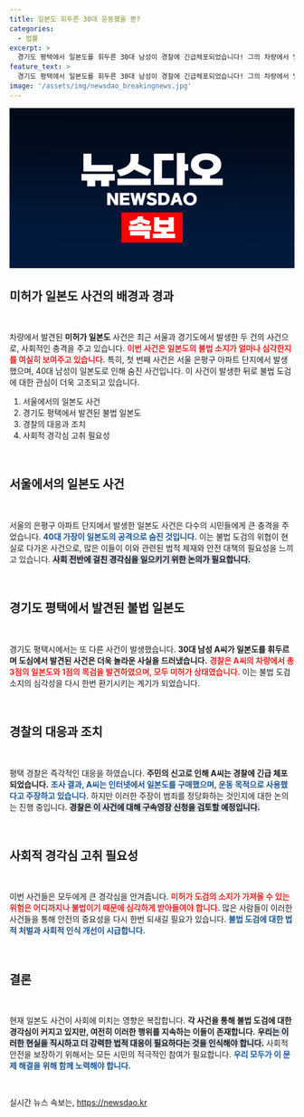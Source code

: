 ```yaml
---
title: 일본도 휘두른 30대 운동했을 뿐?
categories:
  - 법률
excerpt: >
  경기도 평택에서 일본도를 휘두른 30대 남성이 경찰에 긴급체포되었습니다! 그의 차량에서 발각된 불법 일본도들은 충격적인 범죄의 단서가 될까요? 사건의 전말과 그 배경을 파헤쳐봅니다.
feature_text: >
  경기도 평택에서 일본도를 휘두른 30대 남성이 경찰에 긴급체포되었습니다! 그의 차량에서 발각된 불법 일본도들은 충격적인 범죄의 단서가 될까요? 사건의 전말과 그 배경을 파헤쳐봅니다.
image: '/assets/img/newsdao_breakingnews.jpg'
---
```


<p><img src="/assets/img/newsdao_breakingnews.jpg" alt="firstkoreanews 속보" /></p>

<h2 data-ke-size="size26">미허가 일본도 사건의 배경과 경과</h2>

<p data-ke-size="size16">&nbsp;</p>

<p>차량에서 발견된 <b>미허가 일본도</b> 사건은 최근 서울과 경기도에서 발생한 두 건의 사건으로, 사회적인 충격을 주고 있습니다. <b><span style="color: #ee2323;">이번 사건은 일본도의 불법 소지가 얼마나 심각한지를 여실히 보여주고 있습니다.</span></b> 특히, 첫 번째 사건은 서울 은평구 아파트 단지에서 발생했으며, 40대 남성이 일본도로 인해 숨진 사건입니다. 이 사건이 발생한 뒤로 불법 도검에 대한 관심이 더욱 고조되고 있습니다. </p>

<ol>
<li>서울에서의 일본도 사건</li>
<li>경기도 평택에서 발견된 불법 일본도</li>
<li>경찰의 대응과 조치</li>
<li>사회적 경각심 고취 필요성</li>
</ol>

<p data-ke-size="size16">&nbsp;</p>

<h2 data-ke-size="size26">서울에서의 일본도 사건</h2>

<p data-ke-size="size16">&nbsp;</p>

<p>서울의 은평구 아파트 단지에서 발생한 일본도 사건은 다수의 시민들에게 큰 충격을 주었습니다. <b><span style="color: #1a5490;">40대 가장이 일본도의 공격으로 숨진 것입니다.</span></b> 이는 불법 도검의 위협이 현실로 다가온 사건으로, 많은 이들이 이와 관련된 법적 제재와 안전 대책의 필요성을 느끼고 있습니다. <b><span style="background-color: #21538527;">사회 전반에 걸친 경각심을 일으키기 위한 논의가 필요합니다.</span></b></p>

<p data-ke-size="size16">&nbsp;</p>

<h2 data-ke-size="size26">경기도 평택에서 발견된 불법 일본도</h2>

<p data-ke-size="size16">&nbsp;</p>

<p>경기도 평택시에서는 또 다른 사건이 발생했습니다. <b>30대 남성 A씨가 일본도를 휘두르며 도심에서 발견된 사건은 더욱 놀라운 사실을 드러냈습니다.</b> <b><span style="color: #ee2323;">경찰은 A씨의 차량에서 총 3점의 일본도와 1점의 목검을 발견하였으며, 모두 미허가 상태였습니다.</span></b> 이는 불법 도검 소지의 심각성을 다시 한번 환기시키는 계기가 되었습니다. </p>

<p data-ke-size="size16">&nbsp;</p>

<h2 data-ke-size="size26">경찰의 대응과 조치</h2>

<p data-ke-size="size16">&nbsp;</p>

<p>평택 경찰은 즉각적인 대응을 하였습니다. <b>주민의 신고로 인해 A씨는 경찰에 긴급 체포되었습니다.</b> <b><span style="color: #1a5490;">조사 결과, A씨는 인터넷에서 일본도를 구매했으며, 운동 목적으로 사용했다고 주장하고 있습니다.</span></b> 하지만 이러한 주장이 범죄를 정당화하는 것인지에 대한 논의는 진행 중입니다. <b><span style="background-color: #21538527;">경찰은 이 사건에 대해 구속영장 신청을 검토할 예정입니다.</span></b></p>

<p data-ke-size="size16">&nbsp;</p>

<h2 data-ke-size="size26">사회적 경각심 고취 필요성</h2>

<p data-ke-size="size16">&nbsp;</p>

<p>이번 사건들은 모두에게 큰 경각심을 안겨줍니다. <b><span style="color: #ee2323;">미허가 도검의 소지가 가져올 수 있는 위험은 어디까지나 불법이기 때문에 심각하게 받아들여야 합니다.</span></b> 많은 사람들이 이러한 사건들을 통해 안전의 중요성을 다시 한번 되새길 필요가 있습니다. <b><span style="color: #1a5490;">불법 도검에 대한 법적 처벌과 사회적 인식 개선이 시급합니다.</span></b></p>

<p data-ke-size="size16">&nbsp;</p>

<h2 data-ke-size="size26">결론</h2>

<p data-ke-size="size16">&nbsp;</p>

<p>현재 일본도 사건이 사회에 미치는 영향은 복잡합니다. <b>각 사건을 통해 불법 도검에 대한 경각심이 커지고 있지만, 여전히 이러한 행위를 지속하는 이들이 존재합니다.</b> <b><span style="background-color: #21538527;">우리는 이러한 현실을 직시하고 더 강력한 법적 대응이 필요하다는 것을 인식해야 합니다.</span></b> 사회적 안전을 보장하기 위해서는 모든 시민의 적극적인 참여가 필요합니다. <b><span style="color: #1a5490;">우리 모두가 이 문제 해결을 위해 함께 노력해야 합니다.</span></b> </p>

<p data-ke-size="size16">&nbsp;</p>
실시간 뉴스 속보는, <a href="https://newsdao.kr" rel="dofollow">https://newsdao.kr</a>


